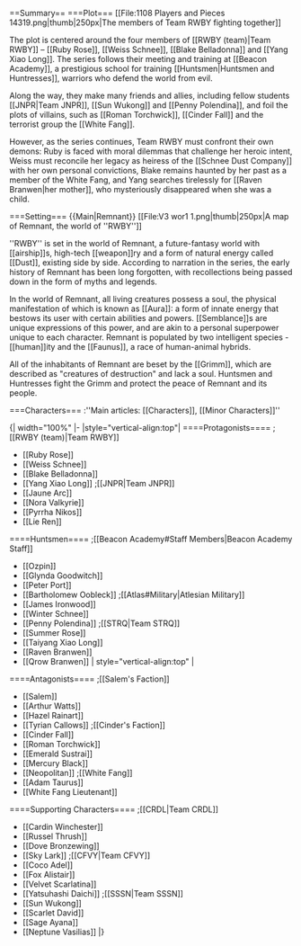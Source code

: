 ==Summary==
===Plot===
[[File:1108 Players and Pieces 14319.png|thumb|250px|The members of Team RWBY fighting together]]

The plot is centered around the four members of [[RWBY (team)|Team RWBY]] – [[Ruby Rose]], [[Weiss Schnee]], [[Blake Belladonna]] and [[Yang Xiao Long]]. The series follows their meeting and training at [[Beacon Academy]], a prestigious school for training [[Huntsmen|Huntsmen and Huntresses]], warriors who defend the world from evil.

Along the way, they make many friends and allies, including fellow students [[JNPR|Team JNPR]], [[Sun Wukong]] and [[Penny Polendina]], and foil the plots of villains, such as [[Roman Torchwick]], [[Cinder Fall]] and the terrorist group the [[White Fang]].

However, as the series continues, Team RWBY must confront their own demons: Ruby is faced with moral dilemmas that challenge her heroic intent, Weiss must reconcile her legacy as heiress of the [[Schnee Dust Company]] with her own personal convictions, Blake remains haunted by her past as a member of the White Fang, and Yang searches tirelessly for [[Raven Branwen|her mother]], who mysteriously disappeared when she was a child.

===Setting===
{{Main|Remnant}}
[[File:V3 wor1 1.png|thumb|250px|A map of Remnant, the world of ''RWBY'']]

''RWBY'' is set in the world of Remnant, a future-fantasy world with [[airship]]s, high-tech [[weapon]]ry and a form of natural energy called [[Dust]], existing side by side. According to narration in the series, the early history of Remnant has been long forgotten, with recollections being passed down in the form of myths and legends.

In the world of Remnant, all living creatures possess a soul, the physical manifestation of which is known as [[Aura]]: a form of innate energy that bestows its user with certain abilities and powers. [[Semblance]]s are unique expressions of this power, and are akin to a personal superpower unique to each character. Remnant is populated by two intelligent species - [[human]]ity and the [[Faunus]], a race of human-animal hybrids.

All of the inhabitants of Remnant are beset by the [[Grimm]], which are described as "creatures of destruction" and lack a soul. Huntsmen and Huntresses fight the Grimm and protect the peace of Remnant and its people.

===Characters===
:''Main articles: [[Characters]], [[Minor Characters]]''

{| width="100%"
|-
|style="vertical-align:top"|
====Protagonists====
;[[RWBY (team)|Team RWBY]]
* [[Ruby Rose]]
* [[Weiss Schnee]]
* [[Blake Belladonna]]
* [[Yang Xiao Long]]
;[[JNPR|Team JNPR]]
* [[Jaune Arc]]
* [[Nora Valkyrie]]
* [[Pyrrha Nikos]]
* [[Lie Ren]]

====Huntsmen====
;[[Beacon Academy#Staff Members|Beacon Academy Staff]]
* [[Ozpin]]
* [[Glynda Goodwitch]]
* [[Peter Port]]
* [[Bartholomew Oobleck]]
;[[Atlas#Military|Atlesian Military]]
* [[James Ironwood]]
* [[Winter Schnee]]
* [[Penny Polendina]]
;[[STRQ|Team STRQ]]
* [[Summer Rose]]
* [[Taiyang Xiao Long]]
* [[Raven Branwen]]
* [[Qrow Branwen]]
| style="vertical-align:top" |

====Antagonists====
;[[Salem's Faction]]
* [[Salem]]
* [[Arthur Watts]]
* [[Hazel Rainart]]
* [[Tyrian Callows]]
;[[Cinder's Faction]]
* [[Cinder Fall]]
* [[Roman Torchwick]]
* [[Emerald Sustrai]]
* [[Mercury Black]]
* [[Neopolitan]]
;[[White Fang]]
* [[Adam Taurus]]
* [[White Fang Lieutenant]]

====Supporting Characters====
;[[CRDL|Team CRDL]]
* [[Cardin Winchester]]
* [[Russel Thrush]]
* [[Dove Bronzewing]]
* [[Sky Lark]]
;[[CFVY|Team CFVY]]
* [[Coco Adel]]
* [[Fox Alistair]]
* [[Velvet Scarlatina]]
* [[Yatsuhashi Daichi]]
;[[SSSN|Team SSSN]]
* [[Sun Wukong]]
* [[Scarlet David]]
* [[Sage Ayana]]
* [[Neptune Vasilias]]
|}
